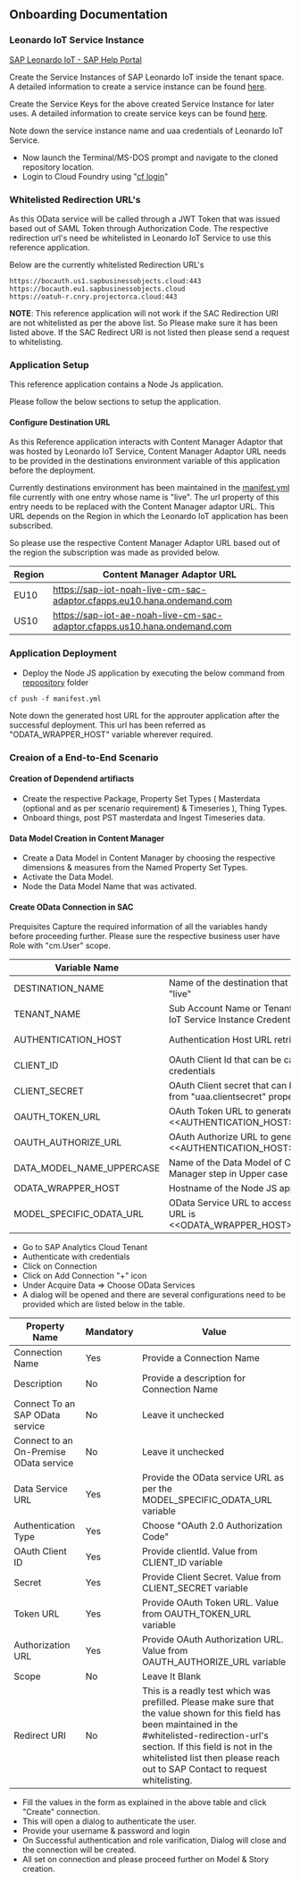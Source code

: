 

## Onboarding Documentation

### Leonardo IoT Service Instance

[SAP Leonardo IoT - SAP Help Portal](https://help.sap.com/viewer/product/SAP_Leonardo_IoT/1905a/en-US)

Create the Service Instances of SAP Leonardo IoT inside the tenant space.
A detailed information to create a service instance can be found [here](https://help.sap.com/viewer/65de2977205c403bbc107264b8eccf4b/Cloud/en-US/8221b7434d8e484fab5ec5d219b7bf64.html).

Create the Service Keys for the above created Service Instance for later uses.
A detailed information to create service keys can be found [here](https://help.sap.com/viewer/65de2977205c403bbc107264b8eccf4b/Cloud/en-US/4514a14ab6424d9f84f1b8650df609ce.html).

Note down the service instance name and uaa credentials of Leonardo IoT Service.

* Now launch the Terminal/MS-DOS prompt and navigate to the cloned repository location.
* Login to Cloud Foundry using "[cf login](https://docs.cloudfoundry.org/cf-cli/getting-started.html#login)"

### Whitelisted Redirection URL's

As this OData service will be called through a JWT Token that was issued based out of SAML Token through Authorization Code. The respective redirection url's need be whitelisted in Leonardo IoT Service to use this reference application.

Below are the currently whitelisted Redirection URL's

```
https://bocauth.us1.sapbusinessobjects.cloud:443
https://bocauth.eu1.sapbusinessobjects.cloud
https://oatuh-r.cnry.projectorca.cloud:443
```

<b>NOTE</b>: This reference application will not work if the SAC Redirection URI are not whitelisted as per the above list. So Please make sure it has been listed above. If the SAC Redirect URI is not listed then please send a request to whitelisting.

### Application Setup

This reference application contains a Node Js application.

Please follow the below sections to setup the application.

#### Configure Destination URL

As this Reference application interacts with Content Manager Adaptor that was hosted by Leonardo IoT Service, Content Manager Adaptor URL needs to be provided in the destinations environment variable of this application before the deployment.

Currently destinations environment has been maintained in the [manifest.yml](../manifest.yml) file currently with one entry whose name is "live". The url property of this entry needs to be replaced with the Content Manager adaptor URL. This URL depends on the Region in which the Leonardo IoT application has been subscribed.

So please use the respective Content Manager Adaptor URL based out of the region the subscription was made as provided below.

|Region|Content Manager Adaptor URL|
|---|---|
|EU10|https://sap-iot-noah-live-cm-sac-adaptor.cfapps.eu10.hana.ondemand.com|
|US10|https://sap-iot-ae-noah-live-cm-sac-adaptor.cfapps.us10.hana.ondemand.com|


### Application Deployment

* Deploy the Node JS application by executing the below command from [repoository](../) folder

```
cf push -f manifest.yml
```

Note down the generated host URL for the approuter application after the successful deployment. This url has been referred as "ODATA_WRAPPER_HOST" variable wherever required.

### Creaion of a End-to-End Scenario

#### Creation of Dependend artifiacts
* Create the respective Package, Property Set Types ( Masterdata (optional and as per scenario requirement) & Timeseries ), Thing Types.
* Onboard things, post PST masterdata and Ingest Timeseries data.

#### Data Model Creation in Content Manager
* Create a Data Model in Content Manager by choosing the respective dimensions & measures from the Named Property Set Types.
* Activate the Data Model.
* Node the Data Model Name that was activated.

#### Create OData Connection in SAC

Prequisites
Capture the required information of all the variables handy before proceeding further.
Please sure the respective business user have Role with "cm.User" scope.

|Variable Name|Comment|Example If any|
|---|---|---|
|DESTINATION_NAME|Name of the destination that was bound in the application environment. ideally it will be a static string as "live"||
|TENANT_NAME|Sub Account Name or Tenant Name. This can be captured from "uaa.identityzone" property of Leonardo IoT Service Instance Credentials||
|AUTHENTICATION_HOST| Authentication Host URL retrieved from "uaa.url" property of Leonardo IoT Service Instance credentials| Ex: https://<<TENANT_NAME>>.authentication.eu10.hana.ondemand.com|
|CLIENT_ID| OAuth Client Id that can be captured from "uaa.clientid" property of Leonardo IoT Service Instance credentials| |
|CLIENT_SECRET| OAuth Client secret that can be used to generated JWT Token for Service Calls. This can be captured from "uaa.clientsecret" property of Leonardo IoT Service Instance credentials||
|OAUTH_TOKEN_URL|OAuth Token URL to generate JWT Token. This can be generated as per this pattern : <<AUTHENTICATION_HOST>>/oauth/token|Ex: https://<<TENANT_NAME>>.authentication.eu10.hana.ondemand.com|oauth/token|
|OAUTH_AUTHORIZE_URL|OAuth Authorize URL to generate oAuth Authorization Code. This can be generated as per this pattern : <<AUTHENTICATION_HOST>>/oauth/authorize|Ex: https://<<TENANT_NAME>>.authentication.eu10.hana.ondemand.com|oauth/authorize|
|DATA_MODEL_NAME_UPPERCASE| Name of the Data Model of Content Manager that was activated in the #Data Model Creation in Content Manager step in Upper case letters||
|ODATA_WRAPPER_HOST| Hostname of the Node JS application that was generated when deployed this reference application||
|MODEL_SPECIFIC_ODATA_URL| OData Service URL to access the aggregates of a Data Model as OData Service. Pattern to Generate This URL is <<ODATA_WRAPPER_HOST>>/odata/<<DESTINATION_NAME>>/<<DATA_MODEL_NAME_UPPERCASE>>||



* Go to SAP Analytics Cloud Tenant
* Authenticate with credentials
* Click on Connection
* Click on Add Connection "+" icon
* Under Acquire Data => Choose OData Services
* A dialog will be opened and there are several configurations need to be provided which are listed below in the table.

|Property Name|Mandatory| Value|
|---|---|---|
|Connection Name|Yes|Provide a Connection Name|
|Description|No| Provide a description for Connection Name|
|Connect To an SAP OData service|No|Leave it unchecked|
|Connect to an On-Premise OData service|No|Leave it unchecked|
|Data Service URL|Yes|Provide the OData service URL as per the MODEL_SPECIFIC_ODATA_URL variable|
|Authentication Type|Yes| Choose "OAuth 2.0 Authorization Code"|
|OAuth Client ID|Yes| Provide clientId. Value from CLIENT_ID variable|
|Secret|Yes|Provide Client Secret. Value from CLIENT_SECRET variable|
|Token URL|Yes|Provide OAuth Token URL. Value from OAUTH_TOKEN_URL variable|
|Authorization URL|Yes|Provide OAuth Authorization URL. Value from OAUTH_AUTHORIZE_URL variable|
|Scope|No| Leave It Blank|
|Redirect URI|No|This is a readly test which was prefilled. Please make sure that the value shown for this field has been maintained in the #whitelisted-redirection-url's section. If this field is not in the whitelisted list then please reach out to SAP Contact to request whitelisting.||

* Fill the values in the form as explained in the above table and click "Create" connection.
* This will open a dialog to authenticate the user.
* Provide your username & password and login
* On Successful authentication and role varification, Dialog will close and the connection will be created.
* All set on connection and please proceed further on Model & Story creation.
